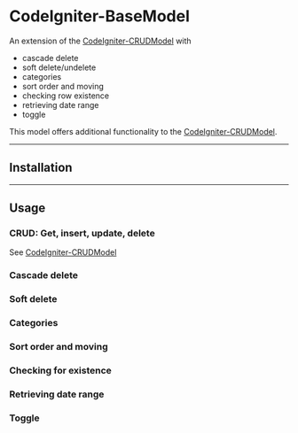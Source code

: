 # CodeIgniter-BaseModel

An extension of the [CodeIgniter-CRUDModel](https://github.com/thnaeff/CodeIgniter-CRUDModel) with
* cascade delete
* soft delete/undelete
* categories
* sort order and moving
* checking row existence
* retrieving date range
* toggle


This model offers additional functionality to the [CodeIgniter-CRUDModel](https://github.com/thnaeff/CodeIgniter-CRUDModel). 

-----------


## Installation



-------------

## Usage

### CRUD: Get, insert, update, delete

See [CodeIgniter-CRUDModel](https://github.com/thnaeff/CodeIgniter-CRUDModel)


### Cascade delete


### Soft delete


### Categories


### Sort order and moving


### Checking for existence


### Retrieving date range


### Toggle





